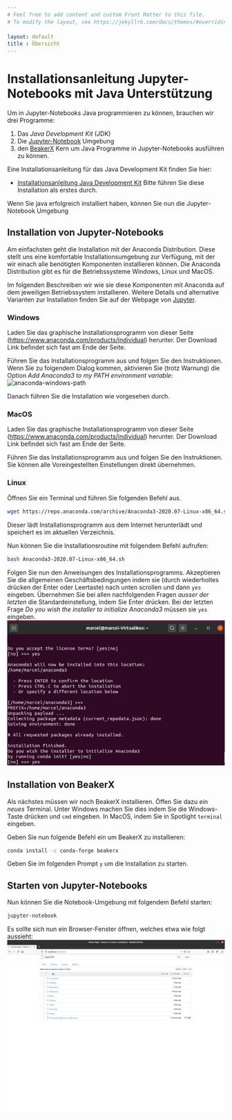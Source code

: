 ```yaml
---
# Feel free to add content and custom Front Matter to this file.
# To modify the layout, see https://jekyllrb.com/docs/themes/#overriding-theme-defaults

layout: default
title : Übersicht
---
```


# Installationsanleitung Jupyter-Notebooks mit Java Unterstützung

Um in Jupyter-Notebooks Java programmieren zu können, brauchen wir drei Programme: 

1. Das *Java Development Kit* (JDK)
2. Die [Jupyter-Notebook](https://jupyter.org/) Umgebung
3. den [BeakerX](http://beakerx.com/) Kern um Java Programme in Jupyter-Notebooks ausführen zu können. 

Eine Installationsanleitung für das Java Development Kit finden Sie hier:
* [Installationsanleitung Java Development Kit](installation-jdk)
Bitte führen Sie diese Installation als erstes durch.

Wenn Sie java erfolgreich installiert haben, können Sie nun die Jupyter-Notebook Umgebung 

## Installation von Jupyter-Notebooks 

Am einfachsten geht die Installation mit der Anaconda Distribution. Diese stellt uns eine komfortable Installationsumgebung zur Verfügung, mit der wir einach alle benötigten Komponenten installieren können. 
Die Anaconda Distribution gibt es für die Betriebssysteme Windows, Linux und MacOS.

Im folgenden Beschreiben wir wie sie diese Komponenten mit Anaconda auf dem jeweiligen Betriebssystem installieren. Weitere Details und alternative Varianten zur Installation finden Sie auf der Webpage von [Jupyter](https://jupyter.org).


### Windows 

Laden Sie das graphische Installationsprogramm von dieser Seite (https://www.anaconda.com/products/individual) herunter. Der Download Link befindet sich fast am Ende der Seite.

Führen Sie das Installationsprogramm aus und folgen Sie den Instruktionen.
Wenn Sie zu folgendem Dialog kommen, aktivieren Sie (trotz Warnung) die Option *Add Anaconda3 to my PATH environment variable*:
![anaconda-windows-path](images/anaconda-windows-environment)

Danach führen Sie die Installation wie vorgesehen durch. 

### MacOS
Laden Sie das graphische Installationsprogramm von dieser Seite (https://www.anaconda.com/products/individual) herunter. Der Download Link befindet sich fast am Ende der Seite.

Führen Sie das Installationsprogramm aus und folgen Sie den Instruktionen.
Sie können alle Voreingestellten Einstellungen direkt übernehmen.


### Linux

Öffnen Sie ein Terminal und führen Sie folgenden Befehl aus. 
```bash
wget https://repo.anaconda.com/archive/Anaconda3-2020.07-Linux-x86_64.sh
```

Dieser lädt Installationsprogramm aus dem Internet herunterlädt und speichert es im aktuellen Verzeichnis.

Nun können Sie die Installationsroutine mit folgendem Befehl aufrufen:

```bash
bash Anaconda3-2020.07-Linux-x86_64.sh
```
Folgen Sie nun den Anweisungen des Installationsprogramms. Akzeptieren Sie die allgemeinen Geschäftsbedingungen indem sie (durch wiederholtes drücken der Enter oder Leertaste) nach unten scrollen und dann ```yes``` eingeben. Übernehmen Sie bei allen nachfolgenden Fragen *ausser der letzten*  die Standardeinstellung, indem Sie Enter drücken. Bei der letzten Frage *Do you wish the installer to initialize Anaconda3* müssen sie ```yes``` eingeben. 
![anaconda-linux-environment](images/anaconda-linux-environment.png)


## Installation von BeakerX
Als nächstes müssen wir noch BeakerX installieren. 
Öffen Sie dazu ein *neues* Terminal. Unter Windows machen Sie dies indem Sie die Windows-Taste drücken und ```cmd``` eingeben. In MacOS, indem Sie in Spotlight ```terminal``` eingeben.


Geben Sie nun folgende Befehl ein um BeakerX zu installieren:
```bash
conda install -c conda-forge beakerx
```
Geben Sie im folgenden Prompt ```y``` um die Installation zu starten. 


## Starten von Jupyter-Notebooks

Nun können Sie die Notebook-Umgebung mit folgendem Befehl starten:

```bash
jupyter-notebook
```

Es sollte sich nun ein Browser-Fenster öffnen, welches etwa wie folgt aussieht:
![jupyter-tree](images/jupyter-tree.png)


